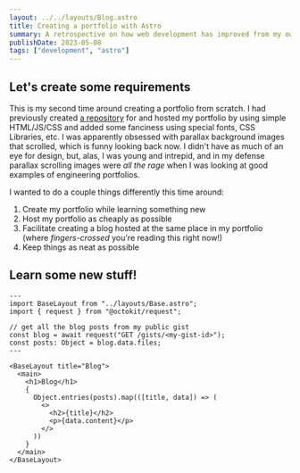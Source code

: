 ```yaml
---
layout: ../../layouts/Blog.astro
title: Creating a portfolio with Astro
summary: A retrospective on how web development has improved from my own perspective
publishDate: 2023-05-08
tags: ["development", "astro"]
---
```


## Let's create some requirements

This is my second time around creating a portfolio from scratch. I had previously created [a repository](https://github.com/kevinthemself/castrokevin.com) for and hosted my portfolio by using simple HTML/JS/CSS and added some fanciness using special fonts, CSS Libraries, etc. I was apparently obsessed with parallax background images that scrolled, which is funny looking back now. I didn't have as much of an eye for design, but, alas, I was young and intrepid, and in my defense parallax scrolling images were _all the rage_ when I was looking at good examples of engineering portfolios.

<!-- Add some images of the ol' castrokevin.com portfolio here -->

I wanted to do a couple things differently this time around:

1. Create my portfolio while learning something new
2. Host my portfolio as cheaply as possible
3. Facilitate creating a blog hosted at the same place in my portfolio (where _fingers-crossed_ you're reading this right now!)
4. Keep things as neat as possible

## Learn some new stuff!

```astro
---
import BaseLayout from "../layouts/Base.astro";
import { request } from "@octokit/request";

// get all the blog posts from my public gist
const blog = await request("GET /gists/<my-gist-id>");
const posts: Object = blog.data.files;
---

<BaseLayout title="Blog">
  <main>
    <h1>Blog</h1>
    {
      Object.entries(posts).map(([title, data]) => (
        <>
          <h2>{title}</h2>
          <p>{data.content}</p>
        </>
      ))
    }
  </main>
</BaseLayout>
```

